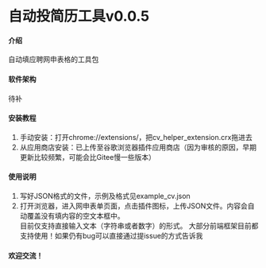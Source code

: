 # 自动投简历工具v0.0.5

#### 介绍
自动填应聘网申表格的工具包

#### 软件架构
待补


#### 安装教程

1.  手动安装：打开chrome://extensions/，把cv_helper_extension.crx拖进去
2.  从应用商店安装：已上传至谷歌浏览器插件应用商店（因为审核的原因，早期更新比较频繁，可能会比Gitee慢一些版本）

#### 使用说明

1.  写好JSON格式的文件，示例及格式见example_cv.json
2.  打开浏览器，进入网申表单页面，点击插件图标，上传JSON文件。内容会自动覆盖没有填内容的空文本框中。  
目前仅支持直接输入文本（字符串或者数字）的形式。
大部分前端框架目前都支持使用！如果仍有bug可以直接通过提issue的方式告诉我

#### 欢迎交流！
